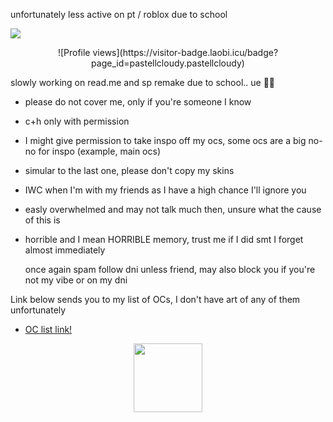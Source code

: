 unfortunately less active on pt / roblox due to school

<img src="https://readme-typing-svg.demolab.com/?lines='Hm.+I'm+Lamia...+Hm?+Say+something+else?+Eh...+H-hold+on...+Let+me+think...';'D-did+you+pick+the+wrong+person...?';'A-are+we+fighting+for+real...?+Don't+expect+too+much!';'Don't+feel+ashamed+yawning+at+work.+What's+wrong+with+that?';'Aren't+you+bored+doing+the+same+thing+every+day?'&font=Libertinus+Math&center=true&width=1080&height=50&color=86aebc&duration=2500&pause=1000">

<p align='center'>![Profile views](https://visitor-badge.laobi.icu/badge?page_id=pastellcloudy.pastellcloudy) </p>

slowly working on read.me and sp remake due to school.. ue 🧀😭
- please do not cover me, only if you're someone I know
- c+h only with permission
- I might give permission to take inspo off my ocs, some ocs are a big no-no for inspo (example, main ocs)
- simular to the last one, please don't copy my skins
- IWC when I'm with my friends as I have a high chance I'll ignore you
- easly overwhelmed and may not talk much then, unsure what the cause of this is
- horrible and I mean HORRIBLE memory, trust me if I did smt I forget almost immediately

  once again spam follow dni unless friend, may also block you if you're not my vibe or on my dni

Link below sends you to my list of OCs, I don't have art of any of them unfortunately
- [OC list link!](https://spiral_cloudyy.notepin.co/list-of-ocs-fsbnipdx)

<p align='center'> <img src="https://file.garden/aFcXo5382hs7xX6v/1c979283-7dc6-4102-ab7e-746467445b96.gif" width="110" height="110" /> </p>
